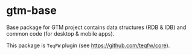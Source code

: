 # gtm-base

Base package for GTM project contains data structures (RDB & IDB) and common code (for desktop & mobile apps).

This package is `TeqFW` plugin (see https://github.com/teqfw/core).
